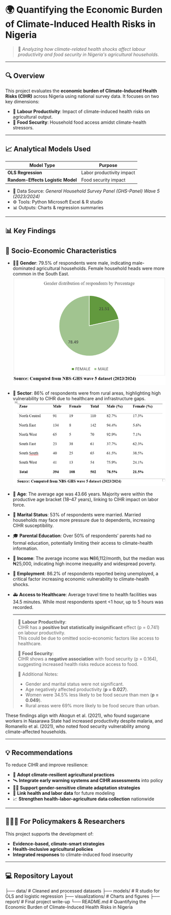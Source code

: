 # 🌍 Quantifying the Economic Burden of Climate-Induced Health Risks in Nigeria

> 🧪 *Analyzing how climate-related health shocks affect labour productivity and food security in Nigeria's agricultural households.*

---

## 🔍 Overview

This project evaluates the **economic burden of Climate-Induced Health Risks (CIHR)** across Nigeria using national survey data. It focuses on two key dimensions:

- 🌾 **Labour Productivity**: Impact of climate-induced health risks on agricultural output.
- 🥣 **Food Security**: Household food access amidst climate-health stressors.

---

## 📈 Analytical Models Used

| Model Type                        | Purpose                                |
|----------------------------------|----------------------------------------|
| **OLS Regression**               | Labor productivity impact              |
| **Random-Effects Logistic Model**| Food security impact                   |

- 📁 Data Source: *General Household Survey Panel (GHS-Panel) Wave 5 (2023/2024)*  
- ⚙️ Tools: Python Microsoft Excel & R studio
- 📊 Outputs: Charts & regression summaries

---

## 📊 Key Findings 

## 🧍 Socio-Economic Characteristics

- 🧑‍🌾 **Gender**: 79.5% of respondents were male, indicating male-dominated agricultural households. Female household heads were more common in the South East.
  ![Screenshot 807](https://github.com/Onomedenor/QUANTIFYING-THE-ECONOMIC-BURDEN-OF-CLIMATE-INDUCED-HEALTH-RISKS-IN-NIGERIA/blob/main/Screenshot%20(807).png)


- 🏡 **Sector**: 86% of respondents were from rural areas, highlighting high vulnerability to CIHR due to healthcare and infrastructure gaps.
  ![Screenshot 809](https://github.com/Onomedenor/QUANTIFYING-THE-ECONOMIC-BURDEN-OF-CLIMATE-INDUCED-HEALTH-RISKS-IN-NIGERIA/blob/main/Screenshot%20(809).png)


- 📅 **Age**: The average age was 43.66 years. Majority were within the productive age bracket (18–47 years), linking to CIHR impact on labor force.

- 💍 **Marital Status**: 53% of respondents were married. Married households may face more pressure due to dependents, increasing CIHR susceptibility.

- 🎓 **Parental Education**: Over 50% of respondents’ parents had no formal education, potentially limiting their access to climate-health information.

- 💸 **Income**: The average income was ₦86,112/month, but the median was ₦25,000, indicating high income inequality and widespread poverty.

- 💼 **Employment**: 86.2% of respondents reported being unemployed, a critical factor increasing economic vulnerability to climate-health shocks.

- 🚑 **Access to Healthcare**: Average travel time to health facilities was 34.5 minutes. While most respondents spent <1 hour, up to 5 hours was recorded.

  ---

> 🔹 **Labour Productivity**:  
> CIHR has a **positive but statistically insignificant** effect (p = 0.741) on labour productivity.  
> This could be due to omitted socio-economic factors like access to healthcare.  
>
> 🔹 **Food Security**:  
> CIHR shows a **negative association** with food security (p = 0.164), suggesting increased health risks reduce access to food.  
>
> 🔹 Additional Notes:
> - Gender and marital status were not significant.
> - Age negatively affected productivity (**p = 0.027**).
> - Women were 34.5% less likely to be food secure than men (**p = 0.049**).
> - Rural areas were 69% more likely to be food secure than urban.

These findings align with Akogun et al. (2021), who found sugarcane workers in Nasarawa State had increased productivity despite malaria, and Romanello et al. (2021), who noted food security vulnerability among climate-affected households.

---




## 💡 Recommendations 

To reduce CIHR and improve resilience:

- 🌱 **Adopt climate-resilient agricultural practices**
- 🛰️ **Integrate early warning systems and CIHR assessments** into policy
- 👩‍🌾 **Support gender-sensitive climate adaptation strategies**
- 🧮 **Link health and labor data** for future modeling
- 📈 **Strengthen health-labor-agriculture data collection** nationwide

---

## 👩🏽‍💻 For Policymakers & Researchers

This project supports the development of:
- **Evidence-based, climate-smart strategies**
- **Health-inclusive agricultural policies**
- **Integrated responses** to climate-induced food insecurity



---


## 💻 Repository Layout
├── data/ # Cleaned and processed datasets
├── models/ # R studio for OLS and logistic regression
├── visualizations/ # Charts and figures
├── report/ # Final project write-up
└── README.md # Quantifying the Economic Burden of Climate-Induced Health Risks in Nigeria


